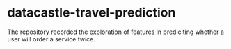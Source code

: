 # datacastle-travel-prediction
The repository recorded the exploration of features in prediciting whether a user will order a service twice.
